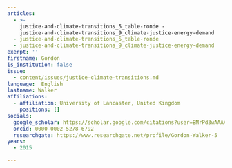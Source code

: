 ```yaml
---
articles:
  - >-
    justice-and-climate-transitions_5_table-ronde -
    justice-and-climate-transitions_9_climate-justice-energy-demand
  - justice-and-climate-transitions_5_table-ronde
  - justice-and-climate-transitions_9_climate-justice-energy-demand
exerpt: ''
firstname: Gordon
is_institution: false
issue:
  - content/issues/justice-climate-transitions.md
language:  English
lastname: Walker
affiliations:
  - affiliation: University of Lancaster, United Kingdom
    positions: []
socials:
  google_scholar: https://scholar.google.com/citations?user=BMrPd3wAAAAJ&hl=en
  orcid: 0000-0002-5278-6792
  researchgate: https://www.researchgate.net/profile/Gordon-Walker-5
years:
  - 2015

---
```

